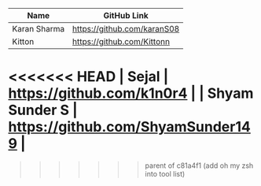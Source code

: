 | Name     | GitHub Link|
| ---      | ---       |
| Karan Sharma | https://github.com/karanS08     |
| Kitton | https://github.com/Kittonn    |
<<<<<<< HEAD
| Sejal | https://github.com/k1n0r4     |
| Shyam Sunder S | https://github.com/ShyamSunder149  | 
=======
>>>>>>> parent of c81a4f1 (add oh my zsh into tool list)
